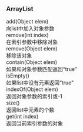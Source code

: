 ### ArrayList
add(Object elem)  
向list中加入对象参数  
remove(int index)  
在索引参数中移除对象  
remove(Object elem)  
移除该对象  
contain(Object elem)  
如果和对象参数匹配返回“true”  
isEmpty()  
如果list中没有元素返回“true"  
indexOf(Object elem)  
返回对象参数的索引或-1  
size()  
返回list中元素的个数  
get(int index)  
返回当前索引参数的对象
